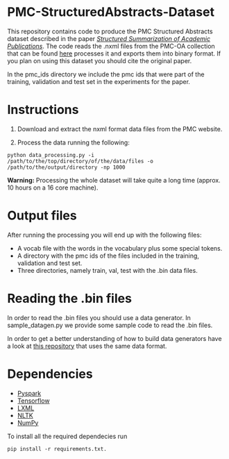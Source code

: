 # PMC-StructuredAbstracts-Dataset
This repository contains code to produce the PMC Structured Abstracts dataset described in the paper *[Structured Summarization of Academic Publications](https://arxiv.org/abs/1905.07695)*. The code reads the .nxml files from the PMC-OA collection that can be found [here](https://www.ncbi.nlm.nih.gov/pmc/tools/openftlist) processes it and exports them into binary format. If you plan on using this dataset you should cite the original paper.

In the pmc_ids directory we include the pmc ids that were part of the training, validation and test set in the experiments for the paper.

# Instructions
1. Download and extract the nxml format data files from the PMC website.

2. Process the data running the following: 
```
python data_processing.py -i /path/to/the/top/directory/of/the/data/files -o /path/to/the/output/directory -np 1000
```

**Warning:** Processing the whole dataset will take quite a long time (approx. 10 hours on a 16 core machine).

# Output files
After running the processing you will end up with the following files:
* A vocab file with the words in the vocabulary plus some special tokens.
* A directory with the pmc ids of the files included in the training, validation and test set.
* Three directories, namely train, val, test with the .bin data files.

# Reading the .bin files
In order to read the .bin files you should use a data generator. In sample_datagen.py we provide some sample code to read the .bin files.

In order to get a better understanding of how to build data generators have a look at [this repository](https://github.com/abisee/pointer-generator) that uses the same data format.

# Dependencies
* [Pyspark](https://spark.apache.org/docs/latest/api/python/pyspark.html)
* [Tensorflow](https://www.tensorflow.org/)
* [LXML](https://lxml.de/)
* [NLTK](https://www.nltk.org/)
* [NumPy](https://www.numpy.org/)

To install all the required dependecies run 
```
pip install -r requirements.txt.
```